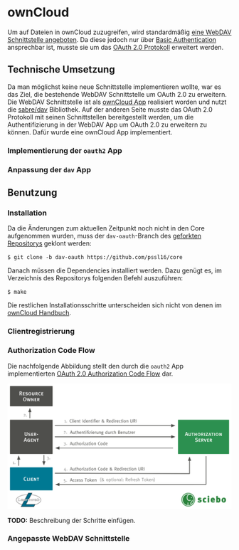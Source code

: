 # ownCloud

Um auf Dateien in ownCloud zuzugreifen, wird standardmäßig [eine WebDAV Schnittstelle angeboten](https://doc.owncloud.org/server/latest/user_manual/files/access_webdav.html). Da diese jedoch nur über [Basic Authentication](https://tools.ietf.org/html/rfc7617) ansprechbar ist, musste sie um das [OAuth 2.0 Protokoll](https://oauth.net/2/) erweitert werden.

## Technische Umsetzung

Da man möglichst keine neue Schnittstelle implementieren wollte, war es das Ziel, die bestehende WebDAV Schnittstelle um OAuth 2.0 zu erweitern. Die WebDAV Schnittstelle ist als [ownCloud App](https://doc.owncloud.org/server/latest/developer_manual/app/) realisiert worden und nutzt die [sabre/dav](http://sabre.io/) Bibliothek. Auf der anderen Seite musste das OAuth 2.0 Protokoll mit seinen Schnittstellen bereitgestellt werden, um die Authentifizierung in der WebDAV App um OAuth 2.0 zu erweitern zu können. Dafür wurde eine ownCloud App implementiert.

### Implementierung der `oauth2` App

### Anpassung der `dav` App

## Benutzung

### Installation

Da die Änderungen zum aktuellen Zeitpunkt noch nicht in den Core aufgenommen wurden, muss der `dav-oauth`-Branch des [geforkten Repositorys](https://github.com/pssl16/core) geklont werden:

<pre><code class="nohighlight">$ git clone -b dav-oauth https://github.com/pssl16/core</code></pre>

Danach müssen die Dependencies installiert werden. Dazu genügt es, im Verzeichnis des Repositorys folgenden Befehl auszuführen:

<pre><code class="nohighlight">$ make</code></pre>

Die restlichen Installationsschritte unterscheiden sich nicht von denen im [ownCloud Handbuch](https://doc.owncloud.org/server/latest/admin_manual/installation/index.html).

### Clientregistrierung

### Authorization Code Flow
Die nachfolgende Abbildung stellt den durch die `oauth2` App implementierten [OAuth 2.0 Authorization Code Flow](https://tools.ietf.org/html/rfc6749#section-4.1) dar.
 
![Authorization Code Flow](images/authorization-code-flow.svg)

<div class="alert alert-danger">
  <strong>TODO:</strong> Beschreibung der Schritte einfügen.
</div>

### Angepasste WebDAV Schnittstelle